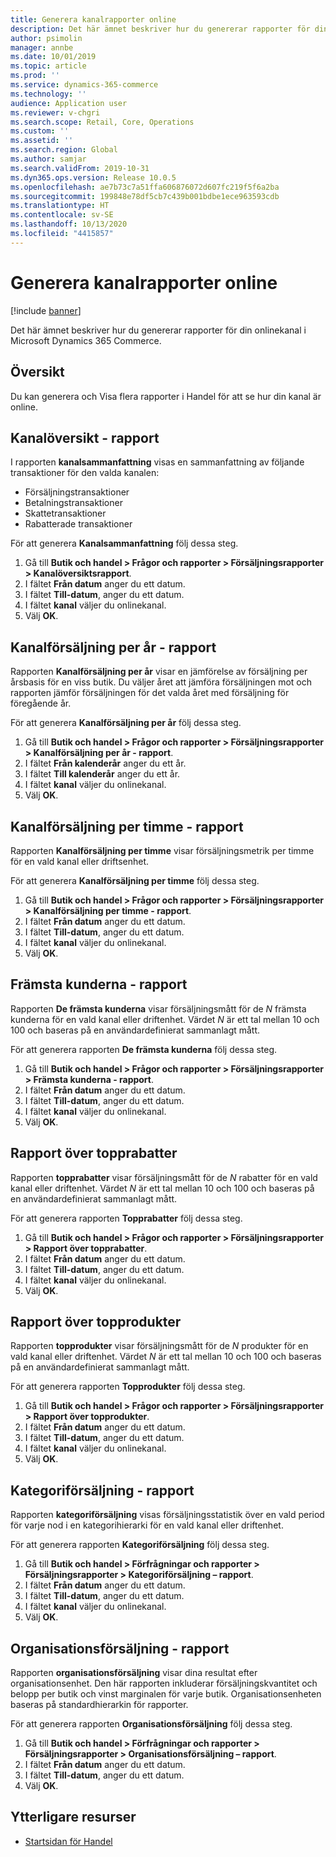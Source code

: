 ```yaml
---
title: Generera kanalrapporter online
description: Det här ämnet beskriver hur du genererar rapporter för din onlinekanal i Microsoft Dynamics 365 Commerce.
author: psimolin
manager: annbe
ms.date: 10/01/2019
ms.topic: article
ms.prod: ''
ms.service: dynamics-365-commerce
ms.technology: ''
audience: Application user
ms.reviewer: v-chgri
ms.search.scope: Retail, Core, Operations
ms.custom: ''
ms.assetid: ''
ms.search.region: Global
ms.author: samjar
ms.search.validFrom: 2019-10-31
ms.dyn365.ops.version: Release 10.0.5
ms.openlocfilehash: ae7b73c7a51ffa606876072d607fc219f5f6a2ba
ms.sourcegitcommit: 199848e78df5cb7c439b001bdbe1ece963593cdb
ms.translationtype: HT
ms.contentlocale: sv-SE
ms.lasthandoff: 10/13/2020
ms.locfileid: "4415857"
---
```

# <a name="generate-online-channel-reports"></a>Generera kanalrapporter online


[!include [banner](includes/banner.md)]

Det här ämnet beskriver hur du genererar rapporter för din onlinekanal i Microsoft Dynamics 365 Commerce.

## <a name="overview"></a>Översikt

Du kan generera och Visa flera rapporter i Handel för att se hur din kanal är online.

## <a name="channel-summary-report"></a>Kanalöversikt - rapport

I rapporten **kanalsammanfattning** visas en sammanfattning av följande transaktioner för den valda kanalen:

- Försäljningstransaktioner
- Betalningstransaktioner
- Skattetransaktioner
- Rabatterade transaktioner

För att generera **Kanalsammanfattning** följ dessa steg.

1. Gå till **Butik och handel \> Frågor och rapporter \> Försäljningsrapporter \> Kanalöversiktsrapport**.
1. I fältet **Från datum** anger du ett datum.
1. I fältet **Till-datum**, anger du ett datum.
1. I fältet **kanal** väljer du onlinekanal.
1. Välj **OK**.
 
## <a name="channel-sales-by-year-report"></a>Kanalförsäljning per år - rapport 

Rapporten **Kanalförsäljning per år** visar en jämförelse av försäljning per årsbasis för en viss butik. Du väljer året att jämföra försäljningen mot och rapporten jämför försäljningen för det valda året med försäljning för föregående år.

För att generera **Kanalförsäljning per år** följ dessa steg.

1. Gå till **Butik och handel \> Frågor och rapporter \> Försäljningsrapporter \> Kanalförsäljning per år - rapport**.
1. I fältet **Från kalenderår** anger du ett år.
1. I fältet **Till kalenderår** anger du ett år.
1. I fältet **kanal** väljer du onlinekanal.
1. Välj **OK**.

## <a name="channel-sales-by-hour-report"></a>Kanalförsäljning per timme - rapport

Rapporten **Kanalförsäljning per timme** visar försäljningsmetrik per timme för en vald kanal eller driftsenhet.

För att generera **Kanalförsäljning per timme** följ dessa steg.

1. Gå till **Butik och handel \> Frågor och rapporter \> Försäljningsrapporter \> Kanalförsäljning per timme - rapport**.
1. I fältet **Från datum** anger du ett datum.
1. I fältet **Till-datum**, anger du ett datum.
1. I fältet **kanal** väljer du onlinekanal.
1. Välj **OK**.

## <a name="top-customers-report"></a>Främsta kunderna - rapport

Rapporten **De främsta kunderna** visar försäljningsmått för de *N* främsta kunderna för en vald kanal eller driftenhet. Värdet *N* är ett tal mellan 10 och 100 och baseras på en användardefinierat sammanlagt mått.

För att generera rapporten **De främsta kunderna** följ dessa steg.

1. Gå till **Butik och handel \> Frågor och rapporter \> Försäljningsrapporter \> Främsta kunderna - rapport**.
1. I fältet **Från datum** anger du ett datum.
1. I fältet **Till-datum**, anger du ett datum.
1. I fältet **kanal** väljer du onlinekanal.
1. Välj **OK**.

## <a name="top-discounts-report"></a>Rapport över topprabatter

Rapporten **topprabatter** visar försäljningsmått för de *N* rabatter för en vald kanal eller driftenhet. Värdet *N* är ett tal mellan 10 och 100 och baseras på en användardefinierat sammanlagt mått.

För att generera rapporten **Topprabatter** följ dessa steg.

1. Gå till **Butik och handel \> Frågor och rapporter \> Försäljningsrapporter \> Rapport över topprabatter**.
1. I fältet **Från datum** anger du ett datum.
1. I fältet **Till-datum**, anger du ett datum.
1. I fältet **kanal** väljer du onlinekanal.
1. Välj **OK**.

## <a name="top-products-report"></a>Rapport över topprodukter

Rapporten **topprodukter** visar försäljningsmått för de *N* produkter för en vald kanal eller driftenhet. Värdet *N* är ett tal mellan 10 och 100 och baseras på en användardefinierat sammanlagt mått.

För att generera rapporten **Topprodukter** följ dessa steg.

1. Gå till **Butik och handel \> Frågor och rapporter \> Försäljningsrapporter \> Rapport över topprodukter**.
1. I fältet **Från datum** anger du ett datum.
1. I fältet **Till-datum**, anger du ett datum.
1. I fältet **kanal** väljer du onlinekanal.
1. Välj **OK**.

## <a name="category-sales-report"></a>Kategoriförsäljning - rapport

Rapporten **kategoriförsäljning** visas försäljningsstatistik över en vald period för varje nod i en kategorihierarki för en vald kanal eller driftenhet.

För att generera rapporten **Kategoriförsäljning** följ dessa steg.

1. Gå till **Butik och handel \> Förfrågningar och rapporter \> Försäljningsrapporter \> Kategoriförsäljning – rapport**.
1. I fältet **Från datum** anger du ett datum.
1. I fältet **Till-datum**, anger du ett datum.
1. I fältet **kanal** väljer du onlinekanal.
1. Välj **OK**.

## <a name="organization-sales-report"></a>Organisationsförsäljning - rapport

Rapporten **organisationsförsäljning** visar dina resultat efter organisationsenhet. Den här rapporten inkluderar försäljningskvantitet och belopp per butik och vinst marginalen för varje butik. Organisationsenheten baseras på standardhierarkin för rapporter.

För att generera rapporten **Organisationsförsäljning** följ dessa steg.

1. Gå till **Butik och handel \> Förfrågningar och rapporter \> Försäljningsrapporter \> Organisationsförsäljning – rapport**.
1. I fältet **Från datum** anger du ett datum.
1. I fältet **Till-datum**, anger du ett datum.
1. Välj **OK**.

## <a name="additional-resources"></a>Ytterligare resurser

- [Startsidan för Handel](../retail/index.md)

